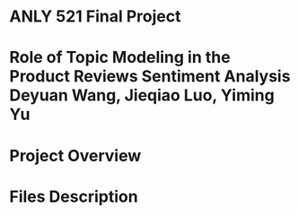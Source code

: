 # ANLY 521 Final Project 
# Role of Topic Modeling in the Product Reviews Sentiment Analysis **Deyuan Wang, Jieqiao Luo, Yiming Yu**


# Project Overview

# Files Description  
